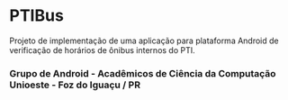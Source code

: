 PTIBus
=======================

Projeto de implementação de uma aplicação para plataforma Android de verificação de horários de ônibus internos do PTI.

### Grupo de Android - Acadêmicos de Ciência da Computação Unioeste - Foz do Iguaçu / PR
